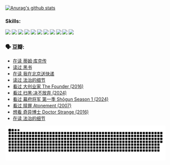 
[![Anurag's github stats](https://github-readme-stats.vercel.app/api?username=w940853815)](https://github.com/anuraghazra/github-readme-stats)

### Skills:

<code><img height="32" src="https://cdn.jsdelivr.net/npm/simple-icons@v5/icons/python.svg"></code>
<code><img height="32" src="https://cdn.jsdelivr.net/npm/simple-icons@v5/icons/javascript.svg"></code>
<code><img height="32" src="https://cdn.jsdelivr.net/npm/simple-icons@v5/icons/django.svg"></code>
<code><img height="32" src="https://cdn.jsdelivr.net/npm/simple-icons@v5/icons/flask.svg"></code>
<code><img height="32" src="https://cdn.jsdelivr.net/npm/simple-icons@v5/icons/vuetify.svg"></code>
<code><img height="32" src="https://cdn.jsdelivr.net/npm/simple-icons@v5/icons/git.svg"></code>
<code><img height="32" src="https://cdn.jsdelivr.net/npm/simple-icons@v5/icons/docker.svg"></code>
<code><img height="32" src="https://cdn.jsdelivr.net/npm/simple-icons@v5/icons/postgresql.svg"></code>
<code><img height="32" src="https://cdn.jsdelivr.net/npm/simple-icons@v5/icons/elasticsearch.svg"></code>
<code><img height="32" src="https://cdn.jsdelivr.net/npm/simple-icons@v5/icons/macos.svg"></code>
<code><img height="32" src="https://cdn.jsdelivr.net/npm/simple-icons@v5/icons/linux.svg"></code>

### 🗣 豆瓣:

<!-- DOUBAN-ACTIVITIES:START -->
- [在读 蒂姆·库克传](https://www.douban.com/people/136069238/status/4663517053/?_i=21657662)
- [读过 黑书](https://www.douban.com/people/136069238/status/4663516022/?_i=21657662)
- [在读 我在北京送快递](https://www.douban.com/people/136069238/status/4658098365/?_i=21657662)
- [读过 法治的细节](https://www.douban.com/people/136069238/status/4657347558/?_i=21657662)
- [看过 大创业家 The Founder‎ (2016)](https://www.douban.com/people/136069238/status/4649667693/?_i=21657662)
- [看过 扫黑·决不放弃‎ (2024)](https://www.douban.com/people/136069238/status/4648051460/?_i=21657662)
- [看过 幕府将军 第一季 Shōgun Season 1‎ (2024)](https://www.douban.com/people/136069238/status/4642727883/?_i=21657662)
- [看过 赎罪 Atonement‎ (2007)](https://www.douban.com/people/136069238/status/4640061894/?_i=21657662)
- [想看 奇异博士 Doctor Strange‎ (2016)](https://www.douban.com/people/136069238/status/4640051761/?_i=21657662)
- [在读 法治的细节](https://www.douban.com/people/136069238/status/4633090780/?_i=21657662)
<!-- DOUBAN-ACTIVITIES:END -->


![Snake animation](https://raw.githubusercontent.com/w940853815/w940853815/output/github-contribution-grid-snake.svg)

<!--
**w940853815/w940853815** is a ✨ _special_ ✨ repository because its `README.md` (this file) appears on your GitHub profile.

Here are some ideas to get you started:

- 🔭 I’m currently working on ...
- 🌱 I’m currently learning ...
- 👯 I’m looking to collaborate on ...
- 🤔 I’m looking for help with ...
- 💬 Ask me about ...
- 📫 How to reach me: ...
- 😄 Pronouns: ...
- ⚡ Fun fact: ...
-->
